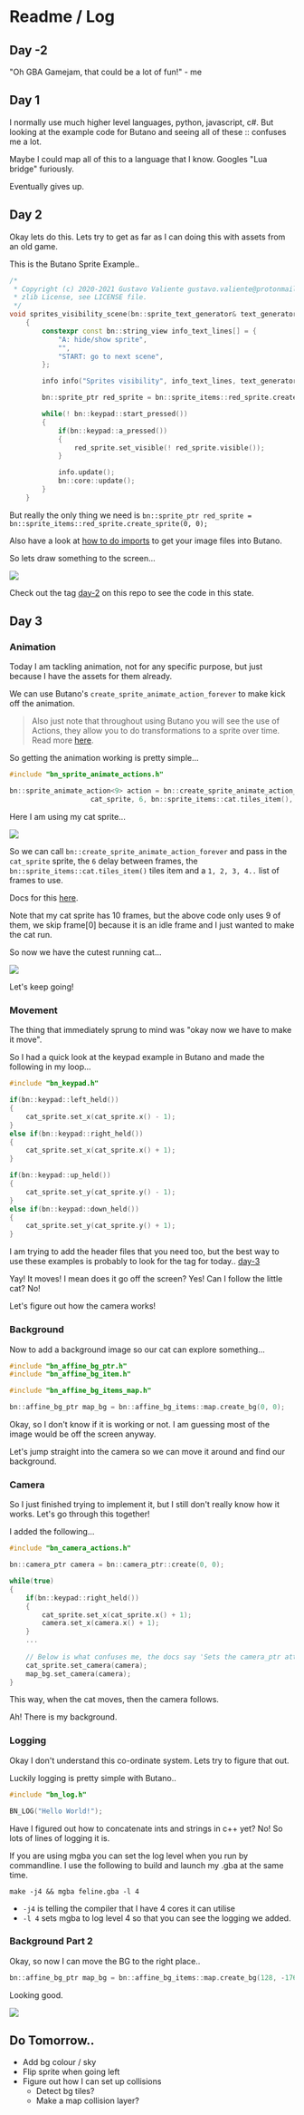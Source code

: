# Readme / Log

## Day -2

"Oh GBA Gamejam, that could be a lot of fun!" - me

## Day 1

I normally use much higher level languages, python, javascript, c#. But looking at the example code for Butano and seeing all of these :: confuses me a lot.

Maybe I could map all of this to a language that I know. Googles "Lua bridge" furiously.

Eventually gives up.

## Day 2

Okay lets do this. Lets try to get as far as I can doing this with assets from an old game.

This is the Butano Sprite Example..

``` c++
/*
 * Copyright (c) 2020-2021 Gustavo Valiente gustavo.valiente@protonmail.com
 * zlib License, see LICENSE file.
 */
void sprites_visibility_scene(bn::sprite_text_generator& text_generator)
    {
        constexpr const bn::string_view info_text_lines[] = {
            "A: hide/show sprite",
            "",
            "START: go to next scene",
        };

        info info("Sprites visibility", info_text_lines, text_generator);

        bn::sprite_ptr red_sprite = bn::sprite_items::red_sprite.create_sprite(0, 0);

        while(! bn::keypad::start_pressed())
        {
            if(bn::keypad::a_pressed())
            {
                red_sprite.set_visible(! red_sprite.visible());
            }

            info.update();
            bn::core::update();
        }
    }
```

But really the only thing we need is `bn::sprite_ptr red_sprite = bn::sprite_items::red_sprite.create_sprite(0, 0);`

Also have a look at [how to do imports](https://gvaliente.github.io/butano/import.html) to get your image files into Butano.

So lets draw something to the screen...

![](readme-images/day-2.png)

Check out the tag [day-2](https://github.com/foopod/gbaGamejam2021/releases/tag/day-2) on this repo to see the code in this state.

## Day 3

### Animation

Today I am tackling animation, not for any specific purpose, but just because I have the assets for them already.

We can use Butano's `create_sprite_animate_action_forever` to make kick off the animation. 

> Also just note that throughout using Butano you will see the use of Actions, they allow you to do transformations to a sprite over time. Read more [here](https://gvaliente.github.io/butano/group__action.html).

So getting the animation working is pretty simple...

``` c++
#include "bn_sprite_animate_actions.h"

bn::sprite_animate_action<9> action = bn::create_sprite_animate_action_forever(
                    cat_sprite, 6, bn::sprite_items::cat.tiles_item(), 1, 2, 3, 4, 5, 6, 7, 8, 9);
```

Here I am using my cat sprite...

![](readme-images/day-3-cat.bmp)

So we can call `bn::create_sprite_animate_action_forever` and pass in the `cat_sprite` sprite, the `6` delay between frames, the `bn::sprite_items::cat.tiles_item()` tiles item and a `1, 2, 3, 4..` list of frames to use.

Docs for this [here](https://gvaliente.github.io/butano/group__sprite.html#gadb2289e456a531a3450b5ba5936e0d23).

Note that my cat sprite has 10 frames, but the above code only uses 9 of them, we skip frame[0] because it is an idle frame and I just wanted to make the cat run.

So now we have the cutest running cat...

![](readme-images/day-3.gif)

Let's keep going!

### Movement

The thing that immediately sprung to mind was "okay now we have to make it move".

So I had a quick look at the keypad example in Butano and made the following in my loop...

``` c++
#include "bn_keypad.h"

if(bn::keypad::left_held())
{
    cat_sprite.set_x(cat_sprite.x() - 1);
}
else if(bn::keypad::right_held())
{
    cat_sprite.set_x(cat_sprite.x() + 1);
}

if(bn::keypad::up_held())
{
    cat_sprite.set_y(cat_sprite.y() - 1);
}
else if(bn::keypad::down_held())
{
    cat_sprite.set_y(cat_sprite.y() + 1);
}
```

I am trying to add the header files that you need too, but the best way to use these examples is probably to look for the tag for today.. [day-3](https://github.com/foopod/gbaGamejam2021/releases/tag/day-3)

Yay! It moves! I mean does it go off the screen? Yes! Can I follow the little cat? No!

Let's figure out how the camera works!

### Background

Now to add a background image so our cat can explore something...

``` c++
#include "bn_affine_bg_ptr.h"
#include "bn_affine_bg_item.h"

#include "bn_affine_bg_items_map.h"

bn::affine_bg_ptr map_bg = bn::affine_bg_items::map.create_bg(0, 0);
```

Okay, so I don't know if it is working or not. I am guessing most of the image would be off the screen anyway.

Let's jump straight into the camera so we can move it around and find our background.

### Camera

So I just finished trying to implement it, but I still don't really know how it works. Let's go through this together!

I added the following...

``` c++
#include "bn_camera_actions.h"

bn::camera_ptr camera = bn::camera_ptr::create(0, 0);

while(true)
{
    if(bn::keypad::right_held())
    {
        cat_sprite.set_x(cat_sprite.x() + 1);
        camera.set_x(camera.x() + 1);
    }
    ...
    
    // Below is what confuses me, the docs say 'Sets the camera_ptr attached to this sprite', but why would we need it on the bg and the sprite? Because we do, it won't move otherwise. Any ideas?
    cat_sprite.set_camera(camera);
    map_bg.set_camera(camera);
}
```

This way, when the cat moves, then the camera follows.

Ah! There is my background.

### Logging

Okay I don't understand this co-ordinate system. Lets try to figure that out.

Luckily logging is pretty simple with Butano..

``` c++
#include "bn_log.h"

BN_LOG("Hello World!");
```

Have I figured out how to concatenate ints and strings in c++ yet? No! So lots of lines of logging it is.

If you are using mgba you can set the log level when you run by commandline. I use the following to build and launch my .gba at the same time.

`make -j4 && mgba feline.gba -l 4`

+ `-j4` is telling the compiler that I have 4 cores it can utilise 
+ `-l 4` sets mgba to log level 4 so that you can see the logging we added.

### Background Part 2

Okay, so now I can move the BG to the right place..

``` c++
bn::affine_bg_ptr map_bg = bn::affine_bg_items::map.create_bg(128, -176);
```

Looking good.

![](readme-images/day-3-done.gif)

## Do Tomorrow..

+ Add bg colour / sky
+ Flip sprite when going left
+ Figure out how I can set up collisions
    + Detect bg tiles?
    + Make a map collision layer?
    
